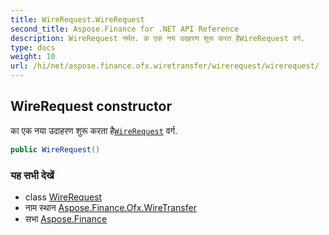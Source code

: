 ```yaml
---
title: WireRequest.WireRequest
second_title: Aspose.Finance for .NET API Reference
description: WireRequest नर्मत. क एक नय उदहरण शुरू करत हैWireRequest वर्ग.
type: docs
weight: 10
url: /hi/net/aspose.finance.ofx.wiretransfer/wirerequest/wirerequest/
---
```

## WireRequest constructor

का एक नया उदाहरण शुरू करता है[`WireRequest`](../) वर्ग.

```csharp
public WireRequest()
```

### यह सभी देखें

* class [WireRequest](../)
* नाम स्थान [Aspose.Finance.Ofx.WireTransfer](../../wirerequest/)
* सभा [Aspose.Finance](../../../)


